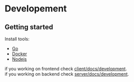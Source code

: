 # Developement

## Getting started

Install tools:

- [Go](https://go.dev/)
- [Docker](https://www.docker.com/)
- [Nodejs](https://nodejs.org/en)

if you working on frontend check [client/docs/development](../client/docs/development.md).  
if you working on backend check [server/docs/development](../server/docs/development.md).  
